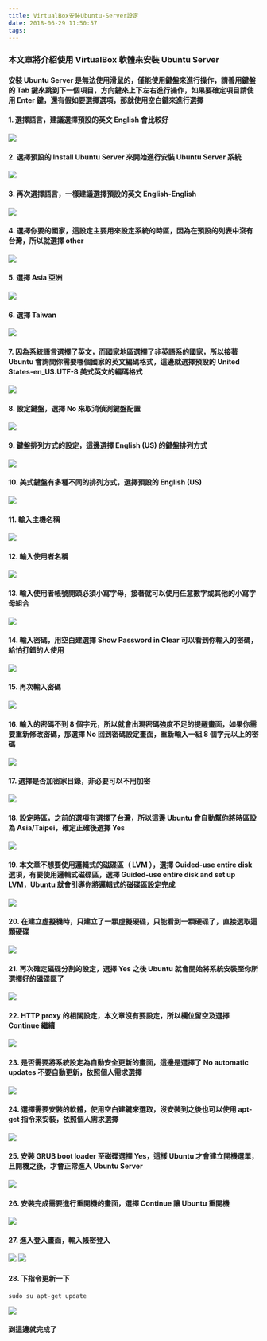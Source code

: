 ```yaml
---
title: VirtualBox安裝Ubuntu-Server設定
date: 2018-06-29 11:50:57
tags:
---
```


### 本文章將介紹使用 VirtualBox 軟體來安裝 Ubuntu Server

#### 安裝 Ubuntu Server 是無法使用滑鼠的，僅能使用鍵盤來進行操作，請善用鍵盤的 Tab 鍵來跳到下一個項目，方向鍵來上下左右進行操作，如果要確定項目請使用 Enter 鍵，還有假如要選擇選項，那就使用空白鍵來進行選擇

#### 1. 選擇語言，建議選擇預設的英文 English 會比較好

![ ](images/1.png)

#### 2. 選擇預設的 Install Ubuntu Server 來開始進行安裝 Ubuntu Server 系統

![ ](images/2.png)

#### 3. 再次選擇語言，一樣建議選擇預設的英文 English-English

![ ](images/3.png)

#### 4. 選擇你要的國家，這設定主要用來設定系統的時區，因為在預設的列表中沒有台灣，所以就選擇 other

![ ](images/4.png)

#### 5. 選擇 Asia 亞洲

![ ](images/5.png)

#### 6. 選擇 Taiwan

![ ](images/6.png)

#### 7. 因為系統語言選擇了英文，而國家地區選擇了非英語系的國家，所以接著 Ubuntu 會詢問你需要哪個國家的英文編碼格式，這邊就選擇預設的 United States-en_US.UTF-8 美式英文的編碼格式

![ ](images/7.png)

#### 8. 設定鍵盤，選擇 No 來取消偵測鍵盤配置

![ ](images/8.png)

#### 9. 鍵盤排列方式的設定，這邊選擇 English (US) 的鍵盤排列方式

![ ](images/9.png)

#### 10. 美式鍵盤有多種不同的排列方式，選擇預設的 English (US)

![ ](images/10.png)

#### 11. 輸入主機名稱

![ ](images/11.png)

#### 12. 輸入使用者名稱

![ ](images/12.png)

#### 13. 輸入使用者帳號開頭必須小寫字母，接著就可以使用任意數字或其他的小寫字母組合

![ ](images/13.png)

#### 14. 輸入密碼，用空白建選擇 Show Password in Clear 可以看到你輸入的密碼，給怕打錯的人使用

![ ](images/14.png)

#### 15. 再次輸入密碼

![ ](images/15.png)

#### 16. 輸入的密碼不到 8 個字元，所以就會出現密碼強度不足的提醒畫面，如果你需要重新修改密碼，那選擇 No 回到密碼設定畫面，重新輸入一組 8 個字元以上的密碼

![ ](images/16.png)

#### 17. 選擇是否加密家目錄，非必要可以不用加密

![ ](images/17.png)

#### 18. 設定時區，之前的選項有選擇了台灣，所以這邊 Ubuntu 會自動幫你將時區設為 Asia/Taipei，確定正確後選擇 Yes

![ ](images/18.png)

#### 19. 本文章不想要使用邏輯式的磁碟區（ LVM ），選擇 Guided-use entire disk 選項，有要使用邏輯式磁碟區，選擇 Guided-use entire disk and set up LVM，Ubuntu 就會引導你將邏輯式的磁碟區設定完成

![ ](images/19.png)

#### 20. 在建立虛擬機時，只建立了一顆虛擬硬碟，只能看到一顆硬碟了，直接選取這顆硬碟

![ ](images/20.png)

#### 21. 再次確定磁碟分割的設定，選擇 Yes 之後 Ubuntu 就會開始將系統安裝至你所選擇好的磁碟區了

![ ](images/21.png)

#### 22. HTTP proxy 的相關設定，本文章沒有要設定，所以欄位留空及選擇 Continue 繼續

![ ](images/22.png)

#### 23. 是否需要將系統設定為自動安全更新的畫面，這邊是選擇了 No automatic updates 不要自動更新，依照個人需求選擇

![ ](images/23.png)

#### 24. 選擇需要安裝的軟體，使用空白建鍵來選取，沒安裝到之後也可以使用 apt-get 指令來安裝，依照個人需求選擇

![ ](images/24.png)

#### 25. 安裝 GRUB boot loader 至磁碟選擇 Yes，這樣 Ubuntu 才會建立開機選單，且開機之後，才會正常進入 Ubuntu Server

![ ](images/25.png)

#### 26. 安裝完成需要進行重開機的畫面，選擇 Continue 讓 Ubuntu 重開機

![ ](images/26.png)

#### 27. 進入登入畫面，輸入帳密登入

![ ](images/27.png)
![ ](images/28.png)

#### 28. 下指令更新一下

```
sudo su apt-get update
```

![ ](images/29.png)

#### 到這邊就完成了